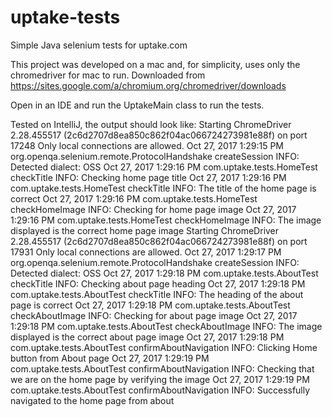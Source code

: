 # uptake-tests
Simple Java selenium tests for uptake.com

This project was developed on a mac and, for simplicity, uses only the chromedriver for mac to run. Downloaded from https://sites.google.com/a/chromium.org/chromedriver/downloads

Open in an IDE and run the UptakeMain class to run the tests.

Tested on IntelliJ, the output should look like:
Starting ChromeDriver 2.28.455517 (2c6d2707d8ea850c862f04ac066724273981e88f) on port 17248
Only local connections are allowed.
Oct 27, 2017 1:29:15 PM org.openqa.selenium.remote.ProtocolHandshake createSession
INFO: Detected dialect: OSS
Oct 27, 2017 1:29:16 PM com.uptake.tests.HomeTest checkTitle
INFO: Checking home page title
Oct 27, 2017 1:29:16 PM com.uptake.tests.HomeTest checkTitle
INFO: The title of the home page is correct
Oct 27, 2017 1:29:16 PM com.uptake.tests.HomeTest checkHomeImage
INFO: Checking for home page image
Oct 27, 2017 1:29:16 PM com.uptake.tests.HomeTest checkHomeImage
INFO: The image displayed is the correct home page image
Starting ChromeDriver 2.28.455517 (2c6d2707d8ea850c862f04ac066724273981e88f) on port 17931
Only local connections are allowed.
Oct 27, 2017 1:29:17 PM org.openqa.selenium.remote.ProtocolHandshake createSession
INFO: Detected dialect: OSS
Oct 27, 2017 1:29:18 PM com.uptake.tests.AboutTest checkTitle
INFO: Checking about page heading
Oct 27, 2017 1:29:18 PM com.uptake.tests.AboutTest checkTitle
INFO: The heading of the about page is correct
Oct 27, 2017 1:29:18 PM com.uptake.tests.AboutTest checkAboutImage
INFO: Checking for about page image
Oct 27, 2017 1:29:18 PM com.uptake.tests.AboutTest checkAboutImage
INFO: The image displayed is the correct about page image
Oct 27, 2017 1:29:18 PM com.uptake.tests.AboutTest confirmAboutNavigation
INFO: Clicking Home button from About page
Oct 27, 2017 1:29:19 PM com.uptake.tests.AboutTest confirmAboutNavigation
INFO: Checking that we are on the home page by verifying the image
Oct 27, 2017 1:29:19 PM com.uptake.tests.AboutTest confirmAboutNavigation
INFO: Successfully navigated to the home page from about

